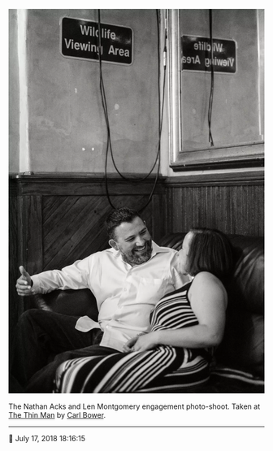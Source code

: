 ![Nathan and Len sitting in the back corner of the Thin Man](assets/0a8ff3f2e8effc342cf8972b5eae8f7a.webp)

The Nathan Acks and Len Montgomery engagement photo-shoot. Taken at [The Thin Man](http://www.thinmantavern.com/) by [Carl Bower](http://carlbowerphotos.com/).

- - - -

<span aria-hidden="true">📅</span> July 17, 2018 18:16:15
